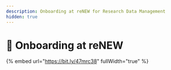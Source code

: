 ```yaml
---
description: Onboarding at reNEW for Research Data Management
hidden: true
---
```


# 🔵 Onboarding at reNEW



{% embed url="https://bit.ly/47mrc38" fullWidth="true" %}
